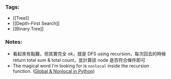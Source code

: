 ### Tags:
- [[Tree]]
- [[Depth-First Search]]
- [[Binary Tree]]
### Notes:
- 看起來有點難，但其實完全 ok，就是 DFS using recursion，每次回去的時候 return total sum & total count，並計算該 node 是否符合條件即可
- The magical word I'm looking for is `nonlocal` inside the recursion function. ([Global & Nonlocal in Python](https://ktinglee.github.io/LearningPython100days(6)_global_and_nonlocal/))

